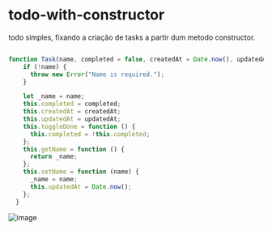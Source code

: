 # todo-with-constructor

todo simples, fixando a criação de tasks a partir dum metodo constructor.

```js

function Task(name, completed = false, createdAt = Date.now(), updatedAt = null) {
    if (!name) {
      throw new Error("Name is required.");
    }

    let _name = name;
    this.completed = completed;
    this.createdAt = createdAt;
    this.updatedAt = updatedAt;
    this.toggleDone = function () {
      this.completed = !this.completed;
    };
    this.getName = function () {
      return _name;
    };
    this.setName = function (name) {
      _name = name;
      this.updatedAt = Date.now();
    };
  }


```

![image](https://user-images.githubusercontent.com/75024157/189232584-b6737ab8-4773-49eb-ac72-a4f0e8a73d95.png)
